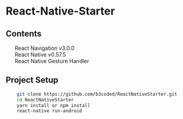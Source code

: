 # React-Native-Starter
## Contents
  <ul style="list-style: none;">
    <li>React Navigation v3.0.0</li>
    <li>React Native v0.57.5</li>
    <li>React Native Gesture Handler</li>
  </ul>
  
  
## Project Setup

```bash
    git clone https://github.com/b3coded/ReactNativeStarter.git
    cd ReactNativeStarter
    yarn install or npm install
    react-native run-android
```
  
